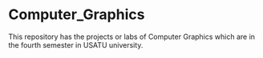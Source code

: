 # Computer_Graphics
This repository has the projects or labs of Computer Graphics which are in the fourth semester in USATU university.
